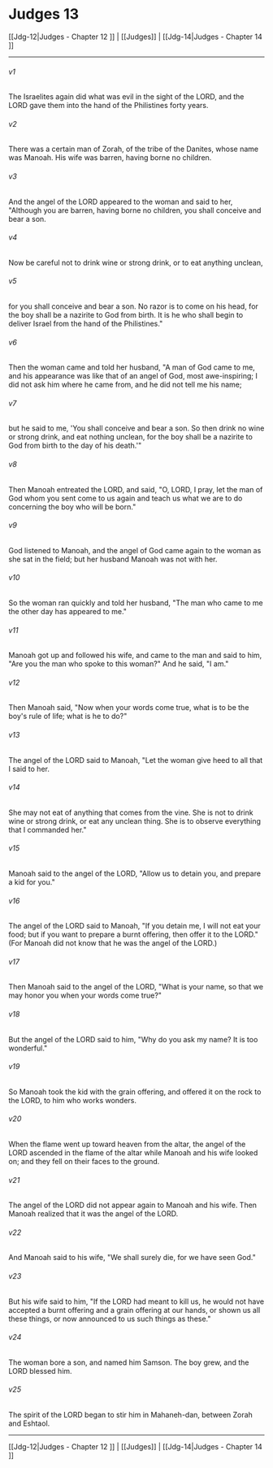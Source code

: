 # Judges 13

[[Jdg-12|Judges - Chapter 12 ]] | [[Judges]] | [[Jdg-14|Judges - Chapter 14 ]]
***

###### v1
The Israelites again did what was evil in the sight of the LORD, and the LORD gave them into the hand of the Philistines forty years.
###### v2
There was a certain man of Zorah, of the tribe of the Danites, whose name was Manoah. His wife was barren, having borne no children.
###### v3
And the angel of the LORD appeared to the woman and said to her, "Although you are barren, having borne no children, you shall conceive and bear a son.
###### v4
Now be careful not to drink wine or strong drink, or to eat anything unclean,
###### v5
for you shall conceive and bear a son. No razor is to come on his head, for the boy shall be a nazirite to God from birth. It is he who shall begin to deliver Israel from the hand of the Philistines."
###### v6
Then the woman came and told her husband, "A man of God came to me, and his appearance was like that of an angel of God, most awe-inspiring; I did not ask him where he came from, and he did not tell me his name;
###### v7
but he said to me, 'You shall conceive and bear a son. So then drink no wine or strong drink, and eat nothing unclean, for the boy shall be a nazirite to God from birth to the day of his death.'"
###### v8
Then Manoah entreated the LORD, and said, "O, LORD, I pray, let the man of God whom you sent come to us again and teach us what we are to do concerning the boy who will be born."
###### v9
God listened to Manoah, and the angel of God came again to the woman as she sat in the field; but her husband Manoah was not with her.
###### v10
So the woman ran quickly and told her husband, "The man who came to me the other day has appeared to me."
###### v11
Manoah got up and followed his wife, and came to the man and said to him, "Are you the man who spoke to this woman?" And he said, "I am."
###### v12
Then Manoah said, "Now when your words come true, what is to be the boy's rule of life; what is he to do?"
###### v13
The angel of the LORD said to Manoah, "Let the woman give heed to all that I said to her.
###### v14
She may not eat of anything that comes from the vine. She is not to drink wine or strong drink, or eat any unclean thing. She is to observe everything that I commanded her."
###### v15
Manoah said to the angel of the LORD, "Allow us to detain you, and prepare a kid for you."
###### v16
The angel of the LORD said to Manoah, "If you detain me, I will not eat your food; but if you want to prepare a burnt offering, then offer it to the LORD." (For Manoah did not know that he was the angel of the LORD.)
###### v17
Then Manoah said to the angel of the LORD, "What is your name, so that we may honor you when your words come true?"
###### v18
But the angel of the LORD said to him, "Why do you ask my name? It is too wonderful."
###### v19
So Manoah took the kid with the grain offering, and offered it on the rock to the LORD, to him who works wonders.
###### v20
When the flame went up toward heaven from the altar, the angel of the LORD ascended in the flame of the altar while Manoah and his wife looked on; and they fell on their faces to the ground.
###### v21
The angel of the LORD did not appear again to Manoah and his wife. Then Manoah realized that it was the angel of the LORD.
###### v22
And Manoah said to his wife, "We shall surely die, for we have seen God."
###### v23
But his wife said to him, "If the LORD had meant to kill us, he would not have accepted a burnt offering and a grain offering at our hands, or shown us all these things, or now announced to us such things as these."
###### v24
The woman bore a son, and named him Samson. The boy grew, and the LORD blessed him.
###### v25
The spirit of the LORD began to stir him in Mahaneh-dan, between Zorah and Eshtaol.

***

[[Jdg-12|Judges - Chapter 12 ]] | [[Judges]] | [[Jdg-14|Judges - Chapter 14 ]]
